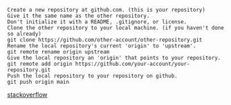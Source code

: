 ```
Create a new repository at github.com. (this is your repository)
Give it the same name as the other repository.
Don't initialize it with a README, .gitignore, or license.
Clone the other repository to your local machine. (if you haven't done so already)
git clone https://github.com/other-account/other-repository.git
Rename the local repository's current 'origin' to 'upstream'.
git remote rename origin upstream
Give the local repository an 'origin' that points to your repository.
git remote add origin https://github.com/your-account/your-repository.git
Push the local repository to your repository on github.
git push origin main

```
[stackoverflow](https://stackoverflow.com/questions/18200248/cloning-a-repo-from-someone-elses-github-and-pushing-it-to-a-repo-on-my-github)
